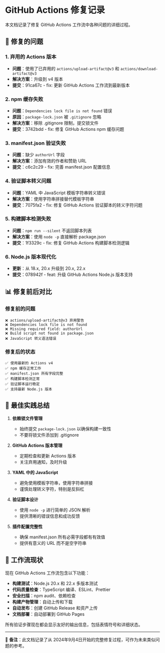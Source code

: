 # GitHub Actions 修复记录

本文档记录了修复 GitHub Actions 工作流中各种问题的详细过程。

## 🔧 修复的问题

### 1. **弃用的 Actions 版本**
- **问题**：使用了已弃用的 `actions/upload-artifact@v3` 和 `actions/download-artifact@v3`
- **解决方案**：升级到 v4 版本
- **提交**：91ca67c - fix: 更新 GitHub Actions 工作流到最新版本

### 2. **npm 缓存失败**  
- **问题**：`Dependencies lock file is not found` 错误
- **原因**：`package-lock.json` 被 `.gitignore` 忽略
- **解决方案**：移除 .gitignore 限制，提交锁文件
- **提交**：3742bdd - fix: 修复 GitHub Actions npm 缓存问题

### 3. **manifest.json 验证失败**
- **问题**：缺少 `authorUrl` 字段
- **解决方案**：添加有效的作者和赞助 URL
- **提交**：c6c2c29 - fix: 完善 manifest.json 配置信息

### 4. **验证脚本转义问题**
- **问题**：YAML 中 JavaScript 模板字符串转义错误
- **解决方案**：使用字符串拼接替代模板字符串
- **提交**：7075fa2 - fix: 修复 GitHub Actions 验证脚本的转义字符问题

### 5. **构建脚本检测失败**
- **问题**：`npm run --silent` 不返回脚本列表
- **解决方案**：使用 `node -p` 直接解析 package.json
- **提交**：1f3329c - fix: 修复 GitHub Actions 构建脚本检测逻辑

### 6. **Node.js 版本现代化**
- **更新**：从 18.x, 20.x 升级到 20.x, 22.x
- **提交**：078942f - feat: 升级 GitHub Actions Node.js 版本支持

## 📊 修复前后对比

### 修复前的问题
```
❌ actions/upload-artifact@v3 弃用警告
❌ Dependencies lock file is not found
❌ Missing required field: authorUrl  
❌ Build script not found in package.json
❌ JavaScript 转义语法错误
```

### 修复后的状态
```
✅ 使用最新的 Actions v4
✅ npm 缓存正常工作
✅ manifest.json 所有字段完整
✅ 构建脚本检测正常
✅ 验证脚本运行稳定
✅ 支持最新 Node.js 版本
```

## 🎯 最佳实践总结

1. **依赖锁文件管理**
   - 始终提交 `package-lock.json` 以确保构建一致性
   - 不要将锁文件添加到 .gitignore

2. **GitHub Actions 版本管理**
   - 定期检查和更新 Actions 版本
   - 关注弃用通知，及时升级

3. **YAML 中的 JavaScript**
   - 避免使用模板字符串，使用字符串拼接
   - 谨慎处理转义字符，特别是反斜杠

4. **验证脚本设计**
   - 使用 `node -p` 进行简单的 JSON 解析
   - 提供清晰的错误信息和成功反馈

5. **插件配置完整性**
   - 确保 manifest.json 所有必需字段都有有效值
   - 提供有意义的 URL 而不是空字符串

## 🚀 工作流现状

现在 GitHub Actions 工作流包含以下功能：

- **构建测试**：Node.js 20.x 和 22.x 多版本测试
- **代码质量检查**：TypeScript 编译、ESLint、Prettier
- **安全扫描**：npm audit、依赖检查
- **构建产物管理**：自动上传和下载
- **自动发布**：创建 GitHub Release 和资产上传
- **文档部署**：自动部署到 GitHub Pages

所有验证步骤现在都会显示友好的输出信息，包括表情符号和详细状态。

---

📝 **备注**：此文档记录了从 2024年9月4日开始的完整修复过程，可作为未来类似问题的参考。